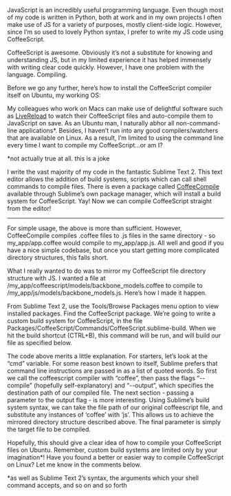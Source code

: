 ﻿JavaScript is an incredibly useful programming language. Even though most of my code is written in Python, both at work and in my own projects I often make use of JS for a variety of purposes, mostly client-side logic. However, since I’m so used to lovely Python syntax, I prefer to write my JS code using CoffeeScript.




CoffeeScript is awesome. Obviously it’s not a substitute for knowing and understanding JS, but in my limited experience it has helped immensely with writing clear code quickly. However, I have one problem with the language. Compiling.




Before we go any further, here’s how to install the CoffeeScript compiler itself on Ubuntu, my working OS:




<script src="https://gist.github.com/Jwpe/5281005.js"></script>


My colleagues who work on Macs can make use of delightful software such as [LiveReload](http://livereload.com/) to watch their CoffeeScript files and auto-compile them to JavaScript on save. As an Ubuntu man, I naturally abhor all non-command-line applications*. Besides, I haven’t run into any good compilers/watchers that are available on Linux. As a result, I’m limited to using the command line every time I want to compile my CoffeeScript...or am I?




*not actually true at all. this is a joke




I write the vast majority of my code in the fantastic Sublime Text 2. This text editor allows the addition of build systems, scripts which can call shell commands to compile files. There is even a package called [CoffeeCompile](https://github.com/surjikal/sublime-coffee-compile) available through Sublime’s own package manager, which will install a build system for CoffeeScript. Yay! Now we can compile CoffeeScript straight from the editor! 




***


For simple usage, the above is more than sufficient. However, CoffeeCompile compiles .coffee files to .js files in the same directory - so my_app/app.coffee would compile to my_app/app.js. All well and good if you have a nice simple codebase, but once you start getting more complicated directory structures, this falls short. 




What I really wanted to do was to mirror my CoffeeScript file directory structure with JS. I wanted a file at /my_app/coffeescript/models/backbone_models.coffee to compile to /my_app/js/models/backbone_models.js. Here’s how I made it happen. 




From Sublime Text 2, use the Tools/Browse Packages menu option to view installed packages. Find the CoffeeScript package. We’re going to write a custom build system for CoffeeScript, in the file Packages/CoffeeScript/Commands/CoffeeScript.sublime-build. When we hit the build shortcut (CTRL+B), this command will be run, and will build our file as specified below.


<script src="https://gist.github.com/Jwpe/5281067.js"></script>


The code above merits a little explanation. For starters, let’s look at the “cmd” variable. For some reason best known to itself, Sublime prefers that command line instructions are passed in as a list of quoted words. So first we call the coffeescript compiler with “coffee”, then pass the flags “--compile” (hopefully self-explanatory) and “--output”, which specifies the destination path of our compiled file. The next section - passing a parameter to the output flag - is more interesting. Using Sublime’s build system syntax, we can take the file path of our original coffeescript file, and substitute any instances of ‘coffee’ with ‘js’. This allows us to achieve the mirrored directory structure described above. The final parameter is simply the target file to be compiled.




Hopefully, this should give a clear idea of how to compile your CoffeeScript files on Ubuntu. Remember, custom build systems are limited only by your imagination*! Have you found a better or easier way to compile CoffeeScript on Linux? Let me know in the comments below.




*as well as Sublime Text 2’s syntax, the arguments which your shell command accepts, and so on and so forth